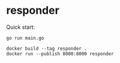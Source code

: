 # responder

Quick start:
```
go run main.go
```


```
docker build --tag responder .
docker run --publish 8000:8000 responder
```
